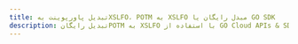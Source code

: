 ---title: تبدیل پاورپوینت بهXSLFO، POTM به XSLFO مبدل رایگان یا GO SDKdescription: تبدیل رایگانPOTM به XSLFO با استفاده از GO Cloud APIs & SDK. همچنین اسناد Microsoft PowerPoint را در Cloud ایجاد، ویرایش و رندر کنید.---